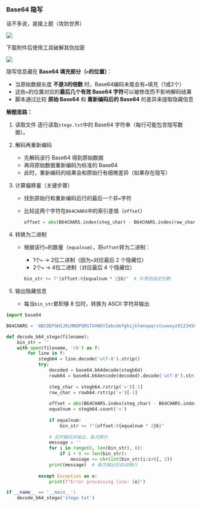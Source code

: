 ### Base64 隐写

话不多说，直接上题（攻防世界）

![](https://pic1.imgdb.cn/item/67e4d2d40ba3d5a1d7e4b270.png)

下载附件后使用工具破解其伪加密

![](https://pic1.imgdb.cn/item/67e4d3f00ba3d5a1d7e4b5f7.png)

隐写信息藏在 **Base64 填充部分（`=`的位置）**：

- 当原始数据长度 **不是3的倍数** 时，Base64编码末尾会有`=`填充（1或2个）
- 这些`=`的位置对应的**最后几个有效 Base64 字符**可以被修改而不影响解码结果
- 脚本通过比较 **原始 Base64** 和 **重新编码后的 Base64** 的差异来提取隐藏信息

**解题思路：**

1. 读取文件
   逐行读取`stego.txt`中的 Base64 字符串（每行可能包含隐写数据）。

2. 解码再重新编码

   - 先解码该行 Base64 得到原始数据
   - 再将原始数据重新编码为标准的 Base64
   - 此时，重新编码的结果会和原始行有细微差异（如果存在隐写）

3. 计算偏移量（关键步骤）

   - 找到原始行和重新编码后行的最后一个非`=`字符

   - 比较这两个字符在`B64CHARS`中的索引差值（`offset`）

     ```python
     offset = abs(B64CHARS.index(steg_char) - B64CHARS.index(row_char))
     ```

4. 转换为二进制

   - 根据该行`=`的数量（`equalnum`），将`offset`转为二进制：

     - 1个`=` → 2位二进制（因为`=`对应最后 2 个隐藏位）
     - 2个`=` → 4位二进制（对应最后 4 个隐藏位）

     ```python
     bin_str += f"{offset:0{equalnum * 2}b}"  # 补零到指定位数
     ```

5. 输出隐藏信息

   - 每当`bin_str`累积够 8 位时，转换为 ASCII 字符并输出

```python
import base64

B64CHARS = 'ABCDEFGHIJKLMNOPQRSTUVWXYZabcdefghijklmnopqrstuvwxyz0123456789+/'

def decode_b64_stego(filename):
    bin_str = ''
    with open(filename, 'rb') as f:
        for line in f:
            stegb64 = line.decode('utf-8').strip()
            try:
                decoded = base64.b64decode(stegb64)
                rowb64 = base64.b64encode(decoded).decode('utf-8').strip()
                
                steg_char = stegb64.rstrip('=')[-1]
                row_char = rowb64.rstrip('=')[-1]
                
                offset = abs(B64CHARS.index(steg_char) - B64CHARS.index(row_char))
                equalnum = stegb64.count('=')
                
                if equalnum:
                    bin_str += f"{offset:0{equalnum * 2}b}"
                
                # 实时解码并输出，每次换行
                message = ''
                for i in range(0, len(bin_str), 8):
                    if i + 8 <= len(bin_str):
                        message += chr(int(bin_str[i:i+8], 2))
                print(message)  # 每次输出后自动换行
                
            except Exception as e:
                print(f"Error processing line: {e}")

if __name__ == '__main__':
    decode_b64_stego('stego.txt')
```

